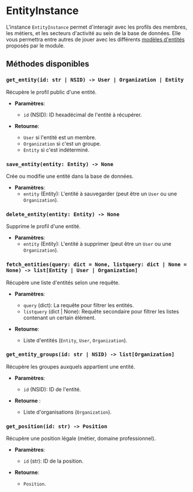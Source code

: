 # EntityInstance

L'instance `EntityInstance` permet d'interagir avec les profils des membres, les métiers, et les secteurs d'activité au sein de la base de données. Elle vous permettra entre autres de jouer avec les différents [modèles d'entités](/dev/nsa/entity_models) proposés par le module.

## Méthodes disponibles

### `get_entity(id: str | NSID) -> User | Organization | Entity`

Récupère le profil public d'une entité.

- **Paramètres**:
  - `id` (NSID): ID hexadécimal de l'entité à récupérer.
  
- **Retourne**:
  - `User` si l'entité est un membre.
  - `Organization` si c'est un groupe.
  - `Entity` si c'est indéterminé.

### `save_entity(entity: Entity) -> None`

Crée ou modifie une entité dans la base de données.

- **Paramètres**:
  - `entity` (Entity): L'entité à sauvegarder (peut être un `User` ou une `Organization`).

### `delete_entity(entity: Entity) -> None`

Supprime le profil d'une entité.

- **Paramètres**:
  - `entity` (Entity): L'entité à supprimer (peut être un `User` ou une `Organization`).

### `fetch_entities(query: dict = None, listquery: dict | None = None) -> list[Entity | User | Organization]`

Récupère une liste d'entités selon une requête.

- **Paramètres**:
  - `query` (dict): La requête pour filtrer les entités.
  - `listquery` (dict | None): Requête secondaire pour filtrer les listes contenant un certain élément.

- **Retourne**:
  - Liste d'entités (`Entity`, `User`, `Organization`).

### `get_entity_groups(id: str | NSID) -> list[Organization]`

Récupère les groupes auxquels appartient une entité.

- **Paramètres**:
  - `id` (NSID): ID de l'entité.

- **Retourne** :
  - Liste d'organisations (`Organization`).

### `get_position(id: str) -> Position`

Récupère une position légale (métier, domaine professionnel).

- **Paramètres**:
  - `id` (str): ID de la position.

- **Retourne**:
  - `Position`.